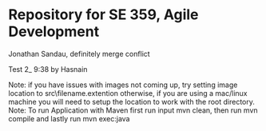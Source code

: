# Repository for SE 359, Agile Development

Jonathan Sandau, definitely merge conflict

Test 2_ 9:38 by Hasnain

Note: if you have issues with images not coming up, try setting image location to src\\filename.extention otherwise, if you are using a mac/linux machine you will need to setup the location to work with the root directory.
Note: To run Application with Maven first run input mvn clean, then run mvn compile and lastly run mvn exec:java